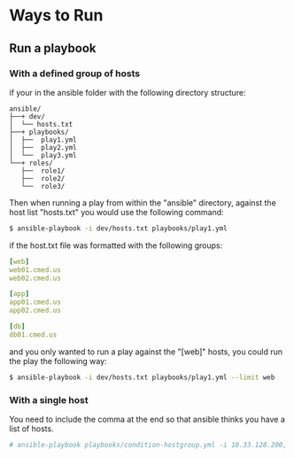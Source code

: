 # Ways to Run


## Run a playbook

### With a defined group of hosts

if your in the ansible folder with the following directory structure: 
```
ansible/
├──+ dev/
│  └── hosts.txt
├──+ playbooks/
│  ├──  play1.yml
│  ├──  play2.yml
│  └──  play3.yml
└──+ roles/
   ├──  role1/
   ├──  role2/
   └──  role3/
```

Then when running a play from within the "ansible" directory, against the host list "hosts.txt" you would use the following command: 
```bash
$ ansible-playbook -i dev/hosts.txt playbooks/play1.yml
```

if the host.txt file was formatted with the following groups: 
```yml
[web]
web01.cmed.us
web02.cmed.us

[app]
app01.cmed.us
app02.cmed.us

[db]
db01.cmed.us
```

and you only wanted to run a play against the "[web]" hosts, you could run the play the following way: 
```bash
$ ansible-playbook -i dev/hosts.txt playbooks/play1.yml --limit web
```

### With a single host
You need to include the comma at the end so that ansible thinks you have a list of hosts.  
```bash
# ansible-playbook playbooks/condition-hostgroup.yml -i 10.33.128.200,
```


